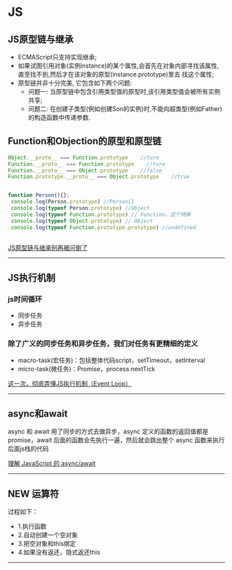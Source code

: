 # JS

## JS原型链与继承
+ ECMAScript只支持实现继承;
+ 如果试图引用对象(实例instance)的某个属性,会首先在对象内部寻找该属性,直至找不到,然后才在该对象的原型(instance.prototype)里去
找这个属性;
+ 原型链并非十分完美, 它包含如下两个问题:
   + 问题一: 当原型链中包含引用类型值的原型时,该引用类型值会被所有实例共享;
   + 问题二: 在创建子类型(例如创建Son的实例)时,不能向超类型(例如Father)的构造函数中传递参数.

## Function和Objection的原型和原型链
```js
Object.__proto__ === Function.prototype    //ture
Function.__proto__ === Function.prototype    //ture
Function.__proto__ === Object.prototype    //false
Function.prototype.__proto__ === Object.prototype    //true


function Person(){};
 console.log(Person.prototype) //Person{}
 console.log(typeof Person.prototype) //Object
 console.log(typeof Function.prototype) // Function，这个特殊
 console.log(typeof Object.prototype) // Object
 console.log(typeof Function.prototype.prototype) //undefined



```

[JS原型链与继承别再被问倒了](https://juejin.im/post/6844903475021627400#heading-1)

---




## JS执行机制

### js时间循环
+ 同步任务
+ 异步任务


### 除了广义的同步任务和异步任务，我们对任务有更精细的定义
+ macro-task(宏任务)：包括整体代码script，setTimeout，setInterval
+ micro-task(微任务)：Promise，process.nextTick

[这一次，彻底弄懂JS执行机制（Event Loop）](https://juejin.im/post/6844903625500655629)

---



## async和await

async 和 await 用了同步的方式去做异步，async 定义的函数的返回值都是 promise，await 后面的函数会先执行一遍，然后就会跳出整个 async 函数来执行后面js栈的代码

[理解 JavaScript 的 async/await](https://segmentfault.com/a/1190000007535316)

---

## NEW 运算符
过程如下：
- 1.执行函数
- 2.自动创建一个空对象
- 3.把空对象和this绑定 
- 4.如果没有返还，隐式返还this
---







